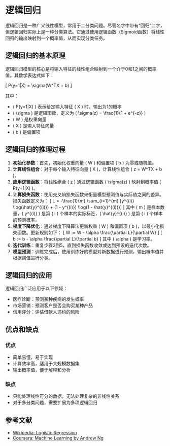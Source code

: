 # 逻辑回归

逻辑回归是一种广义线性模型，常用于二分类问题。尽管名字中带有“回归”二字，但逻辑回归实际上是一种分类算法。它通过使用逻辑函数（Sigmoid函数）将线性回归的输出映射到一个概率值，从而实现分类任务。

## 逻辑回归的基本原理

逻辑回归模型的核心是将输入特征的线性组合映射到一个介于0和1之间的概率值。其数学表达式如下：

\[ P(y=1|X) = \sigma(W^TX + b) \]

其中：
- \( P(y=1|X) \) 表示给定输入特征 \( X \) 时，输出为1的概率
- \( \sigma \) 是逻辑函数，定义为 \( \sigma(z) = \frac{1}{1 + e^{-z}} \)
- \( W \) 是权重向量
- \( X \) 是输入特征向量
- \( b \) 是偏置项

## 逻辑回归的推理过程

1. **初始化参数**：首先，初始化权重向量 \( W \) 和偏置项 \( b \) 为零或随机值。
2. **计算线性组合**：对于每个输入特征向量 \( X \)，计算线性组合 \( z = W^TX + b \)。
3. **应用逻辑函数**：将线性组合 \( z \) 通过逻辑函数 \( \sigma(z) \) 映射到概率值 \( P(y=1|X) \)。
4. **计算损失函数**：使用交叉熵损失函数来衡量模型预测值与实际值之间的差异。损失函数定义为：
  \[ L = -\frac{1}{m} \sum_{i=1}^{m} [y^{(i)} \log(\hat{y}^{(i)}) + (1 - y^{(i)}) \log(1 - \hat{y}^{(i)})] \]
  其中 \( m \) 是样本数量，\( y^{(i)} \) 是第 \( i \) 个样本的实际标签，\( \hat{y}^{(i)} \) 是第 \( i \) 个样本的预测概率。
5. **梯度下降优化**：通过梯度下降算法更新权重 \( W \) 和偏置项 \( b \)，以最小化损失函数。更新规则如下：
  \[ W := W - \alpha \frac{\partial L}{\partial W} \]
  \[ b := b - \alpha \frac{\partial L}{\partial b} \]
  其中 \( \alpha \) 是学习率。
6. **迭代训练**：重复步骤2到5，直到损失函数收敛或达到预设的迭代次数。
7. **模型预测**：训练完成后，使用训练好的模型对新数据进行预测，输出概率值并根据阈值进行分类。

## 逻辑回归的应用

逻辑回归广泛应用于以下领域：
- 医疗诊断：预测某种疾病的发生概率
- 市场营销：预测客户是否会购买某种产品
- 信用评分：评估借款人违约的风险

## 优点和缺点

### 优点
- 简单易懂，易于实现
- 计算效率高，适用于大规模数据集
- 输出概率值，便于解释和分析

### 缺点
- 只能处理线性可分的数据，无法处理复杂的非线性关系
- 对于多分类问题，需要扩展为多项逻辑回归

## 参考文献

- [Wikipedia: Logistic Regression](https://en.wikipedia.org/wiki/Logistic_regression)
- [Coursera: Machine Learning by Andrew Ng](https://www.coursera.org/learn/machine-learning)
